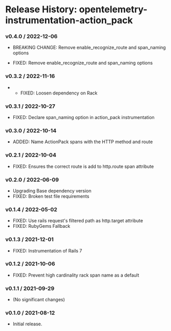 # Release History: opentelemetry-instrumentation-action_pack

### v0.4.0 / 2022-12-06

* BREAKING CHANGE: Remove enable_recognize_route and span_naming options 

* FIXED: Remove enable_recognize_route and span_naming options 

### v0.3.2 / 2022-11-16

* * FIXED: Loosen dependency on Rack

### v0.3.1 / 2022-10-27

* FIXED: Declare span_naming option in action_pack instrumentation

### v0.3.0 / 2022-10-14

* ADDED: Name ActionPack spans with the HTTP method and route 

### v0.2.1 / 2022-10-04

* FIXED: Ensures the correct route is add to http.route span attribute 

### v0.2.0 / 2022-06-09

* Upgrading Base dependency version
* FIXED: Broken test file requirements 

### v0.1.4 / 2022-05-02

* FIXED: Use rails request's filtered path as http.target attribute 
* FIXED: RubyGems Fallback 

### v0.1.3 / 2021-12-01

* FIXED: Instrumentation of Rails 7 

### v0.1.2 / 2021-10-06

* FIXED: Prevent high cardinality rack span name as a default 

### v0.1.1 / 2021-09-29

* (No significant changes)

### v0.1.0 / 2021-08-12

* Initial release.

